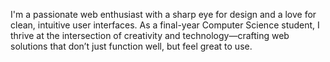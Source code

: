 I'm a passionate web enthusiast with a sharp eye for design and a love for clean, intuitive user interfaces. As a final-year Computer Science student, I thrive at the intersection of creativity and technology—crafting web solutions that don’t just function well, but feel great to use.
